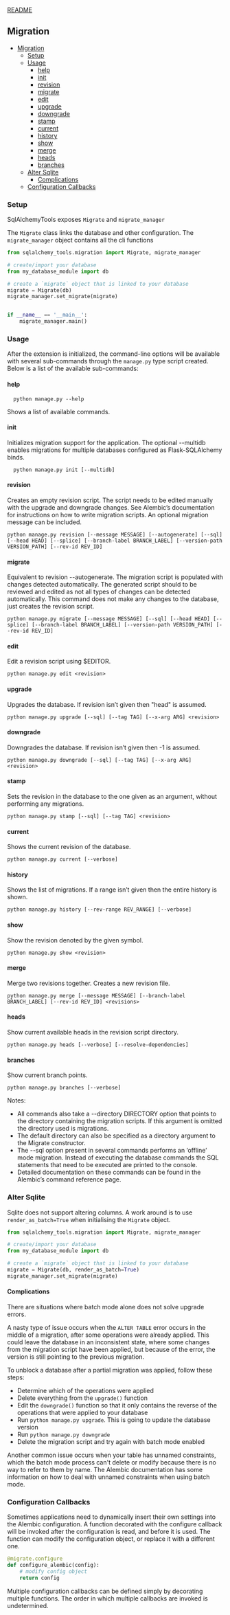 [README](../README.md)

## Migration

- [Migration](#migration)
  - [Setup](#setup)
  - [Usage](#usage)
    - [help](#help)
    - [init](#init)
    - [revision](#revision)
    - [migrate](#migrate)
    - [edit](#edit)
    - [upgrade](#upgrade)
    - [downgrade](#downgrade)
    - [stamp](#stamp)
    - [current](#current)
    - [history](#history)
    - [show](#show)
    - [merge](#merge)
    - [heads](#heads)
    - [branches](#branches)
  - [Alter Sqlite](#alter-sqlite)
    - [Complications](#complications)
  - [Configuration Callbacks](#configuration-callbacks)

### Setup

SqlAlchemyTools exposes `Migrate` and `migrate_manager`

The `Migrate` class links the database and other configuration. The `migrate_manager` object contains all the cli functions

```python
from sqlalchemy_tools.migration import Migrate, migrate_manager

# create/import your database
from my_database_module import db

# create a `migrate` object that is linked to your database
migrate = Migrate(db)
migrate_manager.set_migrate(migrate)


if __name__ == '__main__':
    migrate_manager.main()
```

### Usage

After the extension is initialized, the command-line options will be available with several sub-commands through the `manage.py` type script created. Below is a list of the available sub-commands:

#### help

```
  python manage.py --help
```

Shows a list of available commands.

#### init

Initializes migration support for the application. The optional --multidb enables migrations for multiple databases configured as Flask-SQLAlchemy binds.

```
  python manage.py init [--multidb]
```

#### revision

Creates an empty revision script. The script needs to be edited manually with the upgrade and downgrade changes. See Alembic’s documentation for instructions on how to write migration scripts. An optional migration message can be included.

```
python manage.py revision [--message MESSAGE] [--autogenerate] [--sql] [--head HEAD] [--splice] [--branch-label BRANCH_LABEL] [--version-path VERSION_PATH] [--rev-id REV_ID]
```

#### migrate

Equivalent to revision --autogenerate. The migration script is populated with changes detected automatically. The generated script should to be reviewed and edited as not all types of changes can be detected automatically. This command does not make any changes to the database, just creates the revision script.

```
python manage.py migrate [--message MESSAGE] [--sql] [--head HEAD] [--splice] [--branch-label BRANCH_LABEL] [--version-path VERSION_PATH] [--rev-id REV_ID]
```

#### edit

Edit a revision script using $EDITOR.

```
python manage.py edit <revision>
```

#### upgrade

Upgrades the database. If revision isn’t given then "head" is assumed.

```
python manage.py upgrade [--sql] [--tag TAG] [--x-arg ARG] <revision>
```

#### downgrade

Downgrades the database. If revision isn’t given then -1 is assumed.

```
python manage.py downgrade [--sql] [--tag TAG] [--x-arg ARG] <revision>
```

#### stamp

Sets the revision in the database to the one given as an argument, without performing any migrations.

```
python manage.py stamp [--sql] [--tag TAG] <revision>
```

#### current

Shows the current revision of the database.

```
python manage.py current [--verbose]
```

#### history

Shows the list of migrations. If a range isn’t given then the entire history is shown.

```
python manage.py history [--rev-range REV_RANGE] [--verbose]
```

#### show

Show the revision denoted by the given symbol.

```
python manage.py show <revision>
```

#### merge

Merge two revisions together. Creates a new revision file.

```
python manage.py merge [--message MESSAGE] [--branch-label BRANCH_LABEL] [--rev-id REV_ID] <revisions>
```

#### heads

Show current available heads in the revision script directory.

```
python manage.py heads [--verbose] [--resolve-dependencies]
```

#### branches

Show current branch points.

```
python manage.py branches [--verbose]
```

Notes:

- All commands also take a --directory DIRECTORY option that points to the directory containing the migration scripts. If this argument is omitted the directory used is migrations.
- The default directory can also be specified as a directory argument to the Migrate constructor.
- The --sql option present in several commands performs an ‘offline’ mode migration. Instead of executing the database commands the SQL statements that need to be executed are printed to the console.
- Detailed documentation on these commands can be found in the Alembic’s command reference page.

### Alter Sqlite

Sqlite does not support altering columns. A work around is to use `render_as_batch=True` when initialising the `Migrate` object.

```python
from sqlalchemy_tools.migration import Migrate, migrate_manager

# create/import your database
from my_database_module import db

# create a `migrate` object that is linked to your database
migrate = Migrate(db, render_as_batch=True)
migrate_manager.set_migrate(migrate)
```

#### Complications

There are situations where batch mode alone does not solve upgrade errors.

A nasty type of issue occurs when the `ALTER TABLE` error occurs in the middle of a migration, after some operations were already applied. This could leave the database in an inconsistent state, where some changes from the migration script have been applied, but because of the error, the version is still pointing to the previous migration.

To unblock a database after a partial migration was applied, follow these steps:

- Determine which of the operations were applied
- Delete everything from the `upgrade()` function
- Edit the `downgrade()` function so that it only contains the reverse of the operations that were applied to your database
- Run `python manage.py upgrade`. This is going to update the database version
- Run `python manage.py downgrade`
- Delete the migration script and try again with batch mode enabled

Another common issue occurs when your table has unnamed constraints, which the batch mode process can't delete or modify because there is no way to refer to them by name. The Alembic documentation has some information on how to deal with unnamed constraints when using batch mode.

### Configuration Callbacks

Sometimes applications need to dynamically insert their own settings into the Alembic configuration. A function decorated with the configure callback will be invoked after the configuration is read, and before it is used. The function can modify the configuration object, or replace it with a different one.

```python
@migrate.configure
def configure_alembic(config):
    # modify config object
    return config
```

Multiple configuration callbacks can be defined simply by decorating multiple functions. The order in which multiple callbacks are invoked is undetermined.
